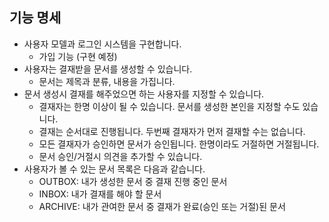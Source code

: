 ## 기능 명세
* 사용자 모델과 로그인 시스템을 구현합니다.
    * 가입 기능 (구현 예정)
* 사용자는 결재받을 문서를 생성할 수 있습니다.
    * 문서는 제목과 분류, 내용을 가집니다.
* 문서 생성시 결재를 해주었으면 하는 사용자를 지정할 수 있습니다.
    * 결재자는 한명 이상이 될 수 있습니다. 문서를 생성한 본인을 지정할 수도 있습니다.
    * 결재는 순서대로 진행됩니다. 두번째 결재자가 먼저 결재할 수는 없습니다.
    * 모든 결재자가 승인하면 문서가 승인됩니다. 한명이라도 거절하면 거절됩니다.
    * 문서 승인/거절시 의견을 추가할 수 있습니다.
* 사용자가 볼 수 있는 문서 목록은 다음과 같습니다.
    * OUTBOX: 내가 생성한 문서 중 결재 진행 중인 문서
    * INBOX: 내가 결재를 해야 할 문서
    * ARCHIVE: 내가 관여한 문서 중 결재가 완료(승인 또는 거절)된 문서
